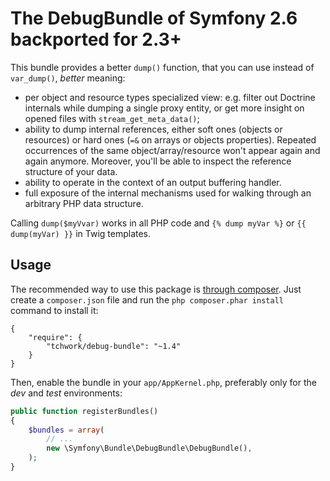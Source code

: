 The DebugBundle of Symfony 2.6 backported for 2.3+
==================================================

This bundle provides a better `dump()` function, that you can use instead of
`var_dump()`, *better* meaning:

- per object and resource types specialized view: e.g. filter out Doctrine internals
  while dumping a single proxy entity, or get more insight on opened files with
  `stream_get_meta_data()`;
- ability to dump internal references, either soft ones (objects or resources)
  or hard ones (`=&` on arrays or objects properties). Repeated occurrences of
  the same object/array/resource won't appear again and again anymore. Moreover,
  you'll be able to inspect the reference structure of your data.
- ability to operate in the context of an output buffering handler.
- full exposure of the internal mechanisms used for walking through an arbitrary
  PHP data structure.

Calling `dump($myVvar)` works in all PHP code and `{% dump myVar %}` or
`{{ dump(myVar) }}` in Twig templates.

Usage
-----

The recommended way to use this package is [through composer](http://getcomposer.org).
Just create a `composer.json` file and run the `php composer.phar install`
command to install it:

    {
        "require": {
            "tchwork/debug-bundle": "~1.4"
        }
    }

Then, enable the bundle in your `app/AppKernel.php`, preferably only for the *dev*
and *test* environments:

```php
public function registerBundles()
{
    $bundles = array(
        // ...
        new \Symfony\Bundle\DebugBundle\DebugBundle(),
    );
}
```
